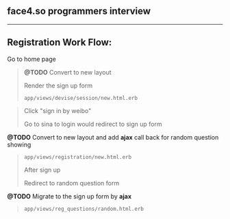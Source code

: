 face4.so programmers interview
------------------------------
------------------------------

Registration Work Flow:
-----------------------

Go to home page

>__@TODO__ Convert to new layout
>
>Render the sign up form 
>
> `app/views/devise/session/new.html.erb`
>

>Click "sign in by weibo"
>
>Go to sina to login would redirect to sign up form
>
__@TODO__ Convert to new layout and add __ajax__ call back for random question showing
> `app/views/registration/new.html.erb`
>
>After sign up
>
>Redirect to random question form
>
__@TODO__ Migrate to the sign up form by __ajax__
>
> `app/views/reg_questions/random.html.erb`

